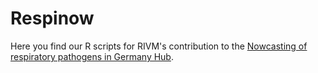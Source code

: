 # Respinow

Here you find our R scripts for RIVM's contribution to the [Nowcasting of respiratory pathogens in Germany Hub](https://github.com/KITmetricslab/RESPINOW-Hub).
